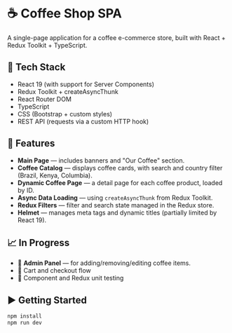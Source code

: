 # ☕ Coffee Shop SPA

A single-page application for a coffee e-commerce store, built with React + Redux Toolkit + TypeScript.

## 🔧 Tech Stack

- React 19 (with support for Server Components)
- Redux Toolkit + createAsyncThunk
- React Router DOM
- TypeScript
- CSS (Bootstrap + custom styles)
- REST API (requests via a custom HTTP hook)

## 📄 Features

- **Main Page** — includes banners and "Our Coffee" section.
- **Coffee Catalog** — displays coffee cards, with search and country filter (Brazil, Kenya, Columbia).
- **Dynamic Coffee Page** — a detail page for each coffee product, loaded by ID.
- **Async Data Loading** — using `createAsyncThunk` from Redux Toolkit.
- **Redux Filters** — filter and search state managed in the Redux store.
- **Helmet** — manages meta tags and dynamic titles (partially limited by React 19).

## 📈 In Progress

- 🔐 **Admin Panel** — for adding/removing/editing coffee items.
- 🛒 Cart and checkout flow
- 🧪 Component and Redux unit testing

## ▶️ Getting Started

```bash
npm install
npm run dev
```
